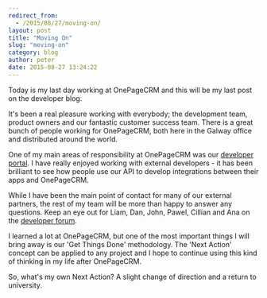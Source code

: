 ```yaml
---
redirect_from:
  - /2015/08/27/moving-on/
layout: post
title: "Moving On"
slug: "moving-on"
category: blog
author: peter
date: 2015-08-27 13:24:22
---
```


Today is my last day working at OnePageCRM and this will be my last post on the developer blog.

It's been a real pleasure working with everybody; the development team, product owners and our fantastic customer success team.
There is a great bunch of people working for OnePageCRM, both here in the Galway office and distributed around the world.

One of my main areas of responsibility at OnePageCRM was our [developer portal][1].
I have really enjoyed working with external developers - it has been brilliant to see how people use our API to develop integrations between their apps and OnePageCRM.

While I have been the main point of contact for many of our external partners, the rest of my team will be more than happy to answer any questions. Keep an eye out for Liam, Dan, John, Pawel, Cillian and Ana on the [developer forum][2].

I learned a lot at OnePageCRM, but one of the most important things I will bring away is our 'Get Things Done' methodology.
The 'Next Action' concept can be applied to any project and I hope to continue using this kind of thinking in my life after OnePageCRM.

So, what's my own Next Action? A slight change of direction and a return to university.


  [1]: http://developer.onepagecrm.com
  [2]: http://forum.developer.onepagecrm.com
